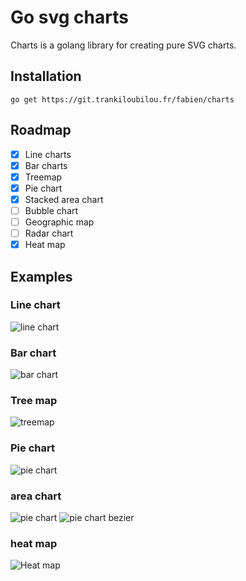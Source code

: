 # Go svg charts

Charts is a golang library for creating pure SVG charts.

## Installation

```
go get https://git.trankiloubilou.fr/fabien/charts
```

## Roadmap

- [x] Line charts
- [x] Bar charts
- [x] Treemap
- [x] Pie chart
- [x] Stacked area chart
- [ ] Bubble chart
- [ ] Geographic map
- [ ] Radar chart
- [x] Heat map

## Examples
### Line chart
![line chart](https://git.trankiloubilou.fr/fabien/charts/raw/branch/main/examples/linechart.svg)
### Bar chart
![bar chart](https://git.trankiloubilou.fr/fabien/charts/raw/branch/main/examples/barchart.svg)
### Tree map
![treemap](https://git.trankiloubilou.fr/fabien/charts/raw/branch/main/examples/treemapchart.svg)
### Pie chart
![pie chart](https://git.trankiloubilou.fr/fabien/charts/raw/branch/main/examples/piechart.svg)
### area chart
![pie chart](https://git.trankiloubilou.fr/fabien/charts/raw/branch/main/examples/areachart.svg)
![pie chart bezier](https://git.trankiloubilou.fr/fabien/charts/raw/branch/main/examples/areachartbezier.svg)
### heat map
![Heat map](https://git.trankiloubilou.fr/fabien/charts/raw/branch/main/examples/heatmap.svg)